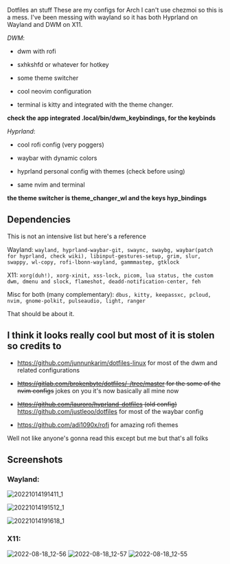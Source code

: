  Dotfiles an stuff
These are my configs for Arch
I can't use chezmoi so this is a mess.
I've been messing with wayland so it has both Hyprland on Wayland and DWM on X11.

*DWM*:
- dwm with rofi

- sxhkshfd or whatever for hotkey

- some theme switcher 

- cool neovim configuration

- terminal is kitty and integrated with the theme changer.
 
 **check the app integrated .local/bin/dwm_keybindings, for the keybinds**

*Hyprland*:
- cool rofi config (very poggers)

- waybar with dynamic colors

- hyprland personal config with themes (check before using)

- same nvim and terminal

 **the theme switcher is theme_changer_wl and the keys hyp_bindings**
 
 ## Dependencies
 This is not an intensive list but here's a reference
 
 Wayland: `wayland, hyprland-waybar-git, swaync, swaybg, waybar(patch for hyprland, check wiki), libinput-gestures-setup, grim, slur, swappy, wl-copy, rofi-lbonn-wayland, gammmastep, gtklock`
  
  X11: `xorg(duh!), xorg-xinit, xss-lock, picom, lua status, the custom dwm, dmenu and slock, flameshot, deadd-notification-center, feh`
  
  Misc for both (many complementary): `dbus, kitty, keepassxc, pcloud, nvim, gnome-polkit, pulseaudio, light, ranger`
  
  That should be about it.

## I think it looks really cool but most of it is stolen so credits to

- https://github.com/junnunkarim/dotfiles-linux for most of the dwm and related configurations

- ~~https://gitlab.com/brokenbyte/dotfiles/-/tree/master for the some of the nvim configs~~ jokes on you it's now basically all mine now

- ~~https://github.com/lauroro/hyprland-dotfiles (old config)~~ https://github.com/justleoo/dotfiles for most of the waybar config

- https://github.com/adi1090x/rofi for amazing rofi themes

Well not like anyone's gonna read this except but me but that's all folks

## Screenshots

### Wayland:
![20221014191411_1](https://user-images.githubusercontent.com/92183955/195913699-d8e06192-288a-423a-83b1-2a63fb5d930d.png)

![20221014191512_1](https://user-images.githubusercontent.com/92183955/195913773-eff5fe68-1fd2-4fb9-8899-f2870033926d.png)

![20221014191618_1](https://user-images.githubusercontent.com/92183955/195913926-922374ad-3c3c-4ab4-8dd7-44de0782e3ce.png)



### X11:
![2022-08-18_12-56](https://user-images.githubusercontent.com/92183955/185389216-4fdc74f6-b4e1-463f-a299-7716e612b230.png)
![2022-08-18_12-57](https://user-images.githubusercontent.com/92183955/185389228-f4b053ab-861c-4f78-b558-bce366b62daf.png)
![2022-08-18_12-55](https://user-images.githubusercontent.com/92183955/185389204-a72462f9-e141-4c66-b5f3-e8383b0e66cf.png)



